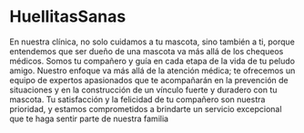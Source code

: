 # HuellitasSanas
En nuestra clínica, no solo cuidamos a tu mascota, sino también a ti, porque entendemos que ser dueño de una
mascota va más allá de los chequeos médicos. Somos tu compañero y guía en cada etapa de la vida de tu peludo
amigo. Nuestro enfoque va más allá de la atención médica; te ofrecemos un equipo de expertos apasionados que te
acompañarán en la prevención de situaciones y en la construcción de un vínculo fuerte y duradero con tu mascota.
Tu satisfacción y la felicidad de tu compañero son nuestra prioridad, y estamos comprometidos a brindarte un
servicio excepcional que te haga sentir parte de nuestra familia
